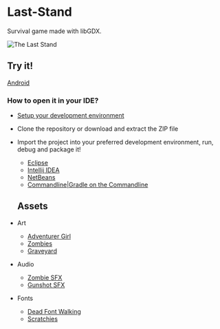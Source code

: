 # Last-Stand
Survival game made with libGDX.

![The Last Stand](http://i.imgur.com/KjL8Ksh.png)

## Try it!
[Android](https://www.dropbox.com/s/l8ctdbwrgpgtho8/The%20Last%20Stand.apk?dl=0)

### How to open it in your IDE?
* [Setup your development environment](https://github.com/libgdx/libgdx/wiki)
* Clone the repository or download and extract the ZIP file
* Import the project into your preferred development environment, run, debug and package it!
  * [Eclipse](https://github.com/libgdx/libgdx/wiki/Gradle-and-Eclipse)
  * [Intellij IDEA](https://github.com/libgdx/libgdx/wiki/Gradle-and-Intellij-IDEA)
  * [NetBeans](https://github.com/libgdx/libgdx/wiki/Gradle-and-NetBeans)
  * [Commandline|Gradle on the Commandline](https://github.com/libgdx/libgdx/wiki/Gradle-on-the-Commandline)
  
  ## Assets
* Art
  * [Adventurer Girl](http://www.gameart2d.com/adventurer-girl---free-sprites.html)
  * [Zombies](http://www.gameart2d.com/the-zombies-free-sprites.html)
  * [Graveyard](http://www.gameart2d.com/free-graveyard-platformer-tileset.html)
* Audio
  * [Zombie SFX](https://www.youtube.com/watch?v=wg8u3AQj1Ac)
  * [Gunshot SFX](http://soundbible.com/1906-Barreta-M9.html)
* Fonts
  * [Dead Font Walking](www.fontspace.com/nal/dead-font-walking)
  * [Scratchies](http://www.fontspace.com/darrell-flood/scratchies)
